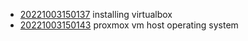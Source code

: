 - [20221003150137](/zet/20221003150137/README.md) installing virtualbox
- [20221003150143](/zet/20221003150143/README.md) proxmox vm host operating system
